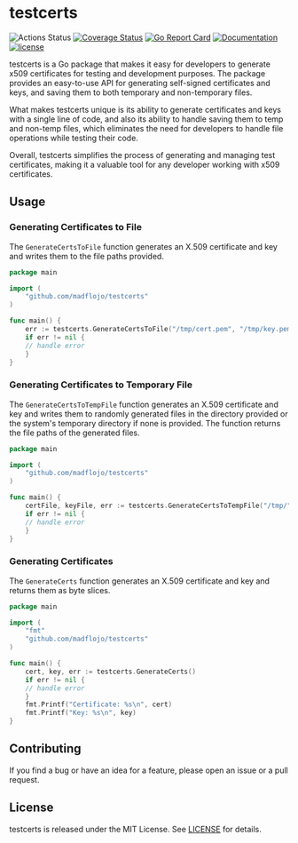 # testcerts

![Actions Status](https://github.com/madflojo/testcerts/actions/workflows/go.yaml/badge.svg?branch=main)
 [![Coverage Status](https://coveralls.io/repos/github/madflojo/testcerts/badge.svg?branch=master)](https://coveralls.io/github/madflojo/testcerts?branch=master) [![Go Report Card](https://goreportcard.com/badge/github.com/madflojo/testcerts)](https://goreportcard.com/report/github.com/madflojo/testcerts) [![Documentation](https://godoc.org/github.com/madflojo/testcerts?status.svg)](http://godoc.org/github.com/madflojo/testcerts)
[![license](https://img.shields.io/github/license/madflojo/testcerts.svg?maxAge=2592000)](https://github.com/madflojo/testcerts/LICENSE)

testcerts is a Go package that makes it easy for developers to generate x509 certificates for testing and development purposes. The package provides an easy-to-use API for generating self-signed certificates and keys, and saving them to both temporary and non-temporary files.

What makes testcerts unique is its ability to generate certificates and keys with a single line of code, and also its ability to handle saving them to temp and non-temp files, which eliminates the need for developers to handle file operations while testing their code.

Overall, testcerts simplifies the process of generating and managing test certificates, making it a valuable tool for any developer working with x509 certificates.

## Usage

### Generating Certificates to File

The `GenerateCertsToFile` function generates an X.509 certificate and key and writes them to the file paths provided.

```go
package main

import (
	"github.com/madflojo/testcerts"
)

func main() {
	err := testcerts.GenerateCertsToFile("/tmp/cert.pem", "/tmp/key.pem")
	if err != nil {
    // handle error
	}
}
```

### Generating Certificates to Temporary File

The `GenerateCertsToTempFile` function generates an X.509 certificate and key and writes them to randomly generated files in the directory provided or the system's temporary directory if none is provided. The function returns the file paths of the generated files.

```go
package main

import (
	"github.com/madflojo/testcerts"
)

func main() {
	certFile, keyFile, err := testcerts.GenerateCertsToTempFile("/tmp/")
	if err != nil {
    // handle error
	}
}
```

### Generating Certificates

The `GenerateCerts` function generates an X.509 certificate and key and returns them as byte slices.

```go
package main

import (
	"fmt"
	"github.com/madflojo/testcerts"
)

func main() {
	cert, key, err := testcerts.GenerateCerts()
	if err != nil {
    // handle error
	}
	fmt.Printf("Certificate: %s\n", cert)
	fmt.Printf("Key: %s\n", key)
}
```

## Contributing

If you find a bug or have an idea for a feature, please open an issue or a pull request.

## License

testcerts is released under the MIT License. See [LICENSE](./LICENSE) for details.



